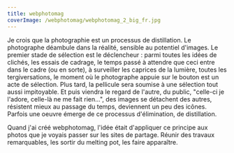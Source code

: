 ```yaml
---
title: webphotomag
coverImage: /webphotomag/webphotomag_2_big_fr.jpg
---
```


Je crois que la photographie est un processus de distillation. Le photographe
déambule dans la réalité, sensible au potentiel d'images. Le premier stade
de sélection est le déclencheur : parmi toutes les idées de clichés, les essais
de cadrage, le temps passé à attendre que ceci entre dans le cadre (ou en sorte),
à surveiller les caprices de la lumière, toutes les tergiversations, le moment
où le photographe appuie sur le bouton est un acte de sélection. Plus tard, la
pellicule sera soumise à une sélection tout aussi impitoyable. Et puis viendra
le regard de l'autre, du public, "celle-ci je l'adore, celle-là ne me fait
rien...", des images se détachent des autres, résistent mieux au passage du
temps, deviennent un peu des icônes. Parfois une oeuvre émerge de ce processus
d'élimination, de distillation.

Quand j'ai créé webphotomag, l'idée était d'appliquer ce principe aux photos que
je voyais passer sur les sites de partage. Réunir des travaux remarquables, les
sortir du melting pot, les faire apparaître.
